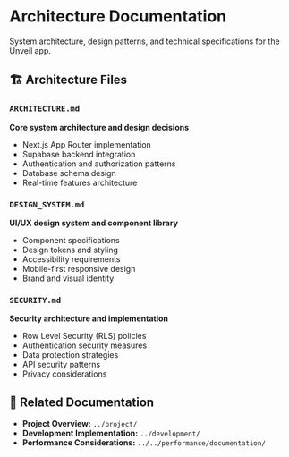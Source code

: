 # Architecture Documentation

System architecture, design patterns, and technical specifications for the Unveil app.

## 🏗️ Architecture Files

### `ARCHITECTURE.md`

**Core system architecture and design decisions**

- Next.js App Router implementation
- Supabase backend integration
- Authentication and authorization patterns
- Database schema design
- Real-time features architecture

### `DESIGN_SYSTEM.md`

**UI/UX design system and component library**

- Component specifications
- Design tokens and styling
- Accessibility requirements
- Mobile-first responsive design
- Brand and visual identity

### `SECURITY.md`

**Security architecture and implementation**

- Row Level Security (RLS) policies
- Authentication security measures
- Data protection strategies
- API security patterns
- Privacy considerations

## 🔗 Related Documentation

- **Project Overview:** `../project/`
- **Development Implementation:** `../development/`
- **Performance Considerations:** `../../performance/documentation/`
